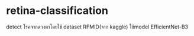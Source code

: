 # retina-classification
detect โรคจากดวงตาโดยใช้ dataset RFMID(จาก kaggle) ใช้model EfficientNet-B3
